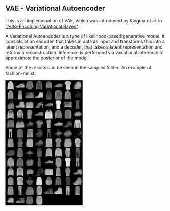 ## VAE - Variational Autoencoder

This is an implemenation of VAE, which was introduced by Kingma et al. in ["Auto-Encoding Variational Bayes"](https://arxiv.org/pdf/1312.6114v10.pdf).

A Variational Autoencoder is a type of likelihood-based generative model. It consists of an encoder,
that takes in data  as input and transforms this into a latent representation, and a decoder,
that takes a latent representation and returns a reconstruction.
Inference is performed via variational inference to approximate the posterior of the model.

Some of the results can be seen in the samples folder. An example of fashion-mnist:

![alt text](samples/fashion-mnist_batch128_mid100_epoch47.png)

